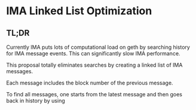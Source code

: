 # IMA Linked List Optimization

## TL;DR

Currently IMA puts lots of computational load on geth by searching history for IMA message events.
This can significantly slow IMA performance.

This proposal totally eliminates searches by creating a linked list of IMA messages. 

Each message includes the block number of the previous message. 

To find all messages, one starts from the latest message and then goes back in history by using



